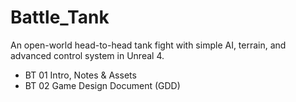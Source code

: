 # Battle_Tank
An open-world head-to-head tank fight with simple AI, terrain, and advanced control system in Unreal 4.

 * BT 01 Intro, Notes & Assets
 * BT 02 Game Design Document (GDD)
